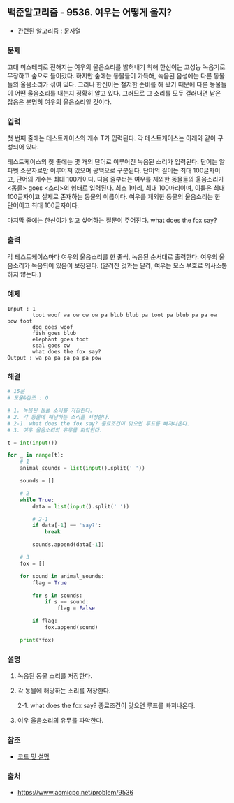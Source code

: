## 백준알고리즘 - 9536. 여우는 어떻게 울지?

- 관련된 알고리즘 : 문자열

### 문제

고대 미스테리로 전해지는 여우의 울음소리를 밝혀내기 위해 한신이는 고성능 녹음기로 무장하고 숲으로 들어갔다. 하지만 숲에는 동물들이 가득해, 녹음된 음성에는 다른 동물들의 울음소리가 섞여 있다. 그러나 한신이는 철저한 준비를 해 왔기 때문에 다른 동물들이 어떤 울음소리를 내는지 정확히 알고 있다. 그러므로 그 소리를 모두 걸러내면 남은 잡음은 분명히 여우의 울음소리일 것이다.

### 입력

첫 번째 줄에는 테스트케이스의 개수 T가 입력된다. 각 테스트케이스는 아래와 같이 구성되어 있다.

테스트케이스의 첫 줄에는 몇 개의 단어로 이루어진 녹음된 소리가 입력된다. 단어는 알파벳 소문자로만 이루어져 있으며 공백으로 구분된다. 단어의 길이는 최대 100글자이고, 단어의 개수는 최대 100개이다. 다음 줄부터는 여우를 제외한 동물들의 울음소리가 <동물> goes <소리>의 형태로 입력된다. 최소 1마리, 최대 100마리이며, 이름은 최대 100글자이고 실제로 존재하는 동물의 이름이다. 여우를 제외한 동물의 울음소리는 한 단어이고 최대 100글자이다.

마지막 줄에는 한신이가 알고 싶어하는 질문이 주어진다. what does the fox say?

### 출력

각 테스트케이스마다 여우의 울음소리를 한 줄씩, 녹음된 순서대로 출력한다. 여우의 울음소리가 녹음되어 있음이 보장된다. (알려진 것과는 달리, 여우는 모스 부호로 의사소통하지 않는다.)

### 예제 

```
Input : 1
        toot woof wa ow ow ow pa blub blub pa toot pa blub pa pa ow pow toot
        dog goes woof
        fish goes blub
        elephant goes toot
        seal goes ow
        what does the fox say?
Output : wa pa pa pa pa pa pow
```

### 해결

```python
# 15분
# 도움&참조 : O

# 1. 녹음된 동물 소리를 저장한다.
# 2. 각 동물에 해당하는 소리를 저장한다.
# 2-1. what does the fox say? 종료조건이 맞으면 루프를 빠져나온다.
# 3. 여우 울음소리의 유무를 파악한다.

t = int(input())

for _ in range(t):
    # 1
    animal_sounds = list(input().split(' '))

    sounds = []

    # 2
    while True:
        data = list(input().split(' '))

        # 2-1
        if data[-1] == 'say?':
            break

        sounds.append(data[-1])

    # 3
    fox = []

    for sound in animal_sounds:
        flag = True

        for s in sounds:
            if s == sound:
                flag = False

        if flag:
            fox.append(sound)

    print(*fox)
```

### 설명

1. 녹음된 동물 소리를 저장한다.

2. 각 동물에 해당하는 소리를 저장한다.

   2-1. what does the fox say? 종료조건이 맞으면 루프를 빠져나온다.

3. 여우 울음소리의 유무를 파악한다.

### 참조

- [코드 및 설명](https://alpyrithm.tistory.com/123)

### 출처

- https://www.acmicpc.net/problem/9536
